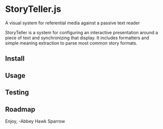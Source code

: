 StoryTeller.js
==============
A visual system for referential media against a passive text reader

StoryTeller is a system for configuring an interactive presentation around a piece of text and synchronizing that display. It includes formatters and simple meaning extraction to parse most common story formats.

Install
-------

Usage
-----

Testing
-------

Roadmap
-------

Enjoy,
-Abbey Hawk Sparrow
